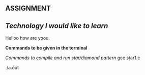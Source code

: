 ## ASSIGNMENT

## *Technology I would like to learn*
Helloo  how are yoou.

**Commands to be given in the terminal**

*Commands to compile and run star/diamond pattern*
gcc star1.c

./a.out



